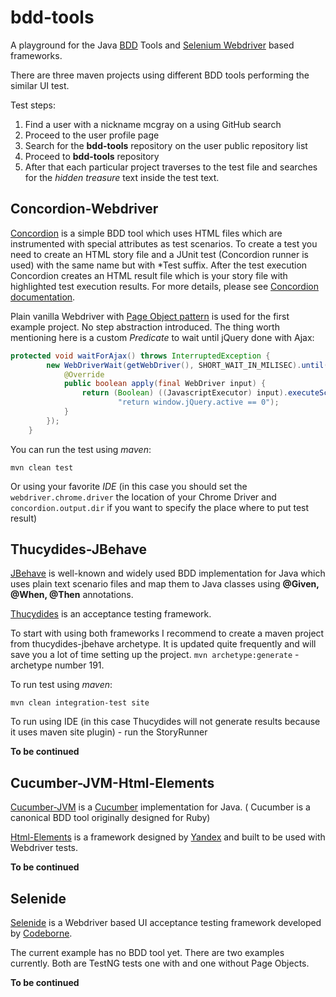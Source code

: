 bdd-tools
=========

A playground for the Java [BDD](http://http://en.wikipedia.org/wiki/Behavior-driven_development) Tools and [Selenium Webdriver](http://http://docs.seleniumhq.org/projects/webdriver/) based frameworks.

There are three maven projects using different BDD tools performing the similar UI test.

Test steps:


 1. Find a user with a nickname mcgray on a using GitHub search
 2. Proceed to the user profile page
 3. Search for the **bdd-tools** repository on the user public repository list
 4. Proceed to **bdd-tools** repository
 5. After that each particular project traverses to the test file and searches for the _hidden treasure_ text inside the test text. 

Concordion-Webdriver
----------------------------------
[Concordion](http://http://www.concordion.org/) is a simple BDD tool which uses HTML files which are instrumented with special attributes as test scenarios. To create a test you need to create an HTML story file and a JUnit test (Concordion runner is used) with the same name but with *Test suffix. After the test execution Concordion creates an HTML result file which is your story file with highlighted test execution results. For more details, please see [Concordion documentation](http://www.concordion.org/Tutorial.html).

Plain vanilla Webdriver with [Page Object pattern](http://code.google.com/p/selenium/wiki/PageObjects) is used for the first example project. No step abstraction introduced.
The thing worth mentioning here is a custom _Predicate_ to wait until jQuery done with Ajax:
```java
protected void waitForAjax() throws InterruptedException {
        new WebDriverWait(getWebDriver(), SHORT_WAIT_IN_MILISEC).until(new Predicate<WebDriver>() {
            @Override
            public boolean apply(final WebDriver input) {
                return (Boolean) ((JavascriptExecutor) input).executeScript(
                        "return window.jQuery.active == 0");
            }
        });
    }
```
    
    
 

You can run the test using _maven_:

`mvn clean test`

Or using your favorite _IDE_ (in this case you should set the `webdriver.chrome.driver` the location of your Chrome Driver and `concordion.output.dir` if you want to specify the place where to put test result)

Thucydides-JBehave
----------------------
[JBehave](http://jbehave.org/) is well-known and widely used BDD implementation for Java which uses plain text scenario files and map them to Java classes using **@Given, @When, @Then** annotations.

[Thucydides](http://www.thucydides.info/) is an acceptance testing framework. 

To start with using both frameworks I recommend to create a maven project from thucydides-jbehave archetype. It is updated quite frequently and will save you a lot of time setting up the project.
`mvn archetype:generate` - archetype number 191.

To run test using _maven_:

`mvn clean integration-test site`

To run using IDE (in this case Thucydides will not generate results because it uses maven site plugin)  - run the StoryRunner

**To be continued**

Cucumber-JVM-Html-Elements
--------------------------
[Cucumber-JVM](https://github.com/cucumber/cucumber-jvm) is a [Cucumber](http://cukes.info/) implementation for Java. ( Cucumber is a canonical BDD tool originally designed for Ruby)

[Html-Elements](https://github.com/yandex-qatools/htmlelements) is a framework designed by [Yandex](http://www.yandex.ru) and built to be used with Webdriver tests.

**To be continued**

Selenide
------------
[Selenide](https://github.com/codeborne/selenide) is a Webdriver based UI acceptance testing framework developed by [Codeborne](http://codeborne.com/). 

The current example has no BDD tool yet. There are two examples currently. Both are TestNG tests one with and one without Page Objects.

**To be continued**